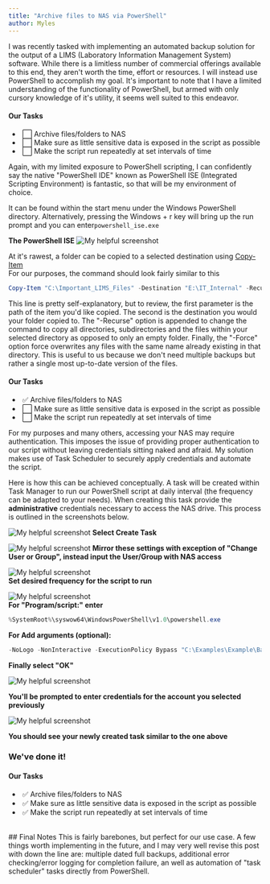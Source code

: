 ```yaml
---
title: "Archive files to NAS via PowerShell"
author: Myles
---
```



I was recently tasked with implementing an automated backup solution for the output of a LIMS (Laboratory Information Management System) software. While there is a limitless number of commercial offerings available to this end, they aren't worth the time, effort or resources. I will instead use PowerShell to accomplish my goal. It's important to note that I have a limited understanding of the functionality of PowerShell, but armed with only cursory knowledge of it's utility, it seems well suited to this endeavor.


#### **Our Tasks**
<ul>
<li>&nbsp;⬜️ Archive files/folders to NAS</li>
<li>&nbsp;⬜️ Make sure as little sensitive data is exposed in the script as possible  </li>
<li>&nbsp;⬜️ Make the script run repeatedly at set intervals of time</li>
</ul>

Again, with my limited exposure to PowerShell scripting, I can confidently say the native "PowerShell IDE" known as PowerShell ISE (Integrated Scripting Environment) is fantastic, so that will be my environment of choice.

It can be found within the start menu under the Windows PowerShell directory. Alternatively, pressing the Windows + r key will bring up the run prompt and you can enter`powershell_ise.exe`

**The PowerShell ISE**
![My helpful screenshot](\assets\images\post_AutoBackupNAS\PowerShell_IDE.PNG)


At it's rawest, a folder can be copied to a selected destination using [Copy-Item](https://docs.microsoft.com/en-us/powershell/module/microsoft.powershell.management/copy-item?view=powershell-7) <br>For our purposes, the command should look fairly similar to this

```powershell
Copy-Item "C:\Important_LIMS_Files" -Destination "E:\IT_Internal" -Recurse -Force
```

This line is pretty self-explanatory, but to review, the first parameter is the path of the item you'd like copied. The second is the destination you would your folder copied to. The "-Recurse" option is appended to change the command to copy all directories, subdirectories and the files within your selected directory as opposed to only an empty folder. Finally, the "-Force" option force overwrites any files with the same name already existing in that directory. This is useful to us because we don't need multiple backups but rather a single most up-to-date version of the files.


#### **Our Tasks**
<ul>
<li>&nbsp;✅ Archive files/folders to NAS</li>
<li>&nbsp;⬜️ Make sure as little sensitive data is exposed in the script as possible  </li>
<li>&nbsp;⬜️ Make the script run repeatedly at set intervals of time</li>
</ul>

For my purposes and many others, accessing your NAS may require authentication. This imposes the issue of providing proper authentication to our script without leaving credentials sitting naked and afraid. My solution makes use of Task Scheduler to securely apply credentials and automate the script.

Here is how this can be achieved conceptually. A task will be created within Task Manager to run our PowerShell script at daily interval (the frequency can be adapted to your needs). When creating this task provide the  **administrative** credentials necessary to access the NAS drive. This process is outlined in the screenshots below.

![My helpful screenshot](\assets\images\post_AutoBackupNAS\taskscheduler1.PNG)
**Select Create Task**



![My helpful screenshot](\assets\images\post_AutoBackupNAS\taskscheduler2.PNG)
**Mirror these settings with exception of "Change User or Group", instead input the User/Group with NAS access**

![My helpful screenshot](\assets\images\post_AutoBackupNAS\taskscheduler3.PNG)  
**Set desired frequency for the script to run**

![My helpful screenshot](\assets\images\post_AutoBackupNAS\taskscheduler4.PNG)  
**For "Program/script:" enter**
```powershell
%SystemRoot%\syswow64\WindowsPowerShell\v1.0\powershell.exe
```
**For Add arguments (optional):**
```powershell
-NoLogo -NonInteractive -ExecutionPolicy Bypass "C:\Examples\Example\Backup_Script.ps1"
```  
**Finally select "OK"**

![My helpful screenshot](\assets\images\post_AutoBackupNAS\taskscheduler5.PNG)

**You'll be prompted to enter credentials for the account you selected previously**

![My helpful screenshot](\assets\images\post_AutoBackupNAS\taskscheduler6.PNG)

**You should see your newly created task similar to the one above**

### We've done it!
#### **Our Tasks**
<ul>
<li>&nbsp;✅ Archive files/folders to NAS</li>
<li>&nbsp;✅ Make sure as little sensitive data is exposed in the script as possible  </li>
<li>&nbsp;✅ Make the script run repeatedly at set intervals of time</li>
</ul>

<br>
## Final Notes
This is fairly barebones, but perfect for our use case. A few things worth implementing in the future, and I may very well revise this post with down the line are: multiple dated full backups, additional error checking/error logging for completion failure, an well as automation of "task scheduler" tasks directly from PowerShell.

